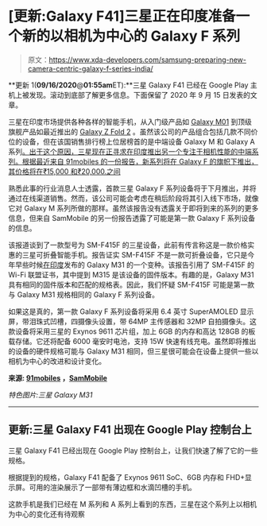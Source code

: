 # [更新:Galaxy F41]三星正在印度准备一个新的以相机为中心的 Galaxy F 系列

> 原文：<https://www.xda-developers.com/samsung-preparing-new-camera-centric-galaxy-f-series-india/>

**更新 1(****09/16/2020****@****01:55am****ET):**三星 Galaxy F41 已经在 Google Play 主机上被发现。滚动到底部了解更多信息。下面保留了 2020 年 9 月 15 日发表的文章。

三星在印度市场提供各种各样的智能手机，从入门级产品如 [Galaxy M01](https://www.xda-developers.com/samsung-galaxy-m01-galaxy-m11-india-launch/) 到顶级旗舰产品如最近推出的 [Galaxy Z Fold 2](https://www.xda-developers.com/samsung-galaxy-z-fold-2-ongoing-review-day-one/) 。虽然该公司的产品组合包括几款不同价位的设备，但在该国销售排行榜上位居榜首的是中端设备 Galaxy M 和 Galaxy A 系列[。出于这个原因，三星现在正寻求在印度推出另一个专注于相机性能的中端系列。根据最近来自 91mobiles 的一份报告，新系列将在 Galaxy F 的旗帜下推出，其价格将在₹15,000 和₹20,000.之间](https://www.xda-developers.com/samsung-oppos-a-series-smartphones-best-selling-smartphones-q3-2019/)

熟悉此事的行业消息人士透露，首款三星 Galaxy F 系列设备将于下月推出，并将通过在线渠道销售。然而，该公司可能会考虑在稍后阶段将其引入线下市场，就像它对 Galaxy M 系列所做的那样。虽然该报告没有透露关于即将到来的系列的更多信息，但来自 SamMobile 的另一份报告透露了可能是第一款 Galaxy F 系列设备的信息。

该报道谈到了一款型号为 SM-F415F 的三星设备，此前有传言称这是一款价格实惠的三星可折叠智能手机。报告证实 SM-F415F 不是一款可折叠设备，它只是今年早些时候[在印度](https://www.xda-developers.com/samsung-galaxy-m31-64mp-quad-camera-one-ui-2-android-10-launch-india/)发布的 Galaxy M31 的一个变种。该报告引用了 SM-F415F 的 Wi-Fi 联盟证书，其中提到 M315 是该设备的固件版本。有趣的是，Galaxy M31 具有相同的固件版本和匹配的规格表。因此，我们怀疑 SM-F415F 可能是第一款与 Galaxy M31 规格相同的 Galaxy F 系列设备。

如果这是真的，第一款 Galaxy F 系列设备将采用 6.4 英寸 SuperAMOLED 显示屏，带泪珠式凹槽，四摄像头设置，带 64MP 主传感器和 32MP 自拍摄像头。这款设备将采用三星的 Exynos 9611 芯片组，加上 6GB 的内存和高达 128GB 的板载存储。它还将配备 6000 毫安时电池，支持 15W 快速有线充电。虽然即将推出的设备的硬件规格可能与 Galaxy M31 相同，但三星很可能会在设备上提供一些以相机为中心的改进和设计变化。

**来源: [91mobiles](https://www.91mobiles.com/hub/breaking-samsung-galaxy-f-series-mid-range-launch-date-price-in-india/) ，[SamMobile](https://www.sammobile.com/news/the-samsung-sm-f415-is-not-a-budget-foldable-phone-or-a-foldable-at-all/)**

*特色图片:三星 Galaxy M31*

* * *

## 更新:三星 Galaxy F41 出现在 Google Play 控制台上

三星 Galaxy F41 已经出现在 Google Play 控制台上，让我们快速了解了它的一些规格。

根据提到的规格，Galaxy F41 配备了 Exynos 9611 SoC、6GB 内存和 FHD+显示屏。可用的渲染展示了一部带有薄边框和水滴凹槽的手机。

这款手机是我们已经在 M 系列和 A 系列上看到的东西，三星在这个系列上以相机为中心的变化还有待观察